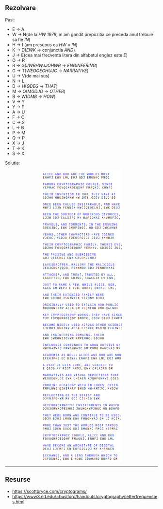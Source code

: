 
## Rezolvare

Pasi:

* E -> A
* W -> N(de la *HW 1978*, m am gandit prepozitia ce preceda anul trebuie sa fie *IN*)
* H -> I (am presupus ca *HW = IN*)
* K -> D(*EWK* -> conjunctia *AND*)
* J -> E(cea mai frecventa litera din alfabetul englez este *E*)
* O -> R
* R -> G(*JWRHWJJOHWR* -> *ENGINEERING*)
* G -> T(*WEOOEGHUJC* -> *NARRATIVE*)
* U -> V(de mai sus)
* N -> L
* D -> H(*GDEG* -> *THAT*)
* M -> O(*MGDJO* -> *OTHER*)
* B -> W(*DMB* -> *HOW*)
* V -> Y
* Y -> F
* A -> U
* F -> C
* C -> S
* L -> B
* P -> M
* Q -> P
* X -> J
* T -> K
* S -> X

Solutia:

<div style="text-align: center;">
  <img src="./../../imgs/ex3-rezolvare.png">
</div>

---

## Resurse

* https://scottbryce.com/cryptograms/
* https://www3.nd.edu/~busiforc/handouts/cryptography/letterfrequencies.html